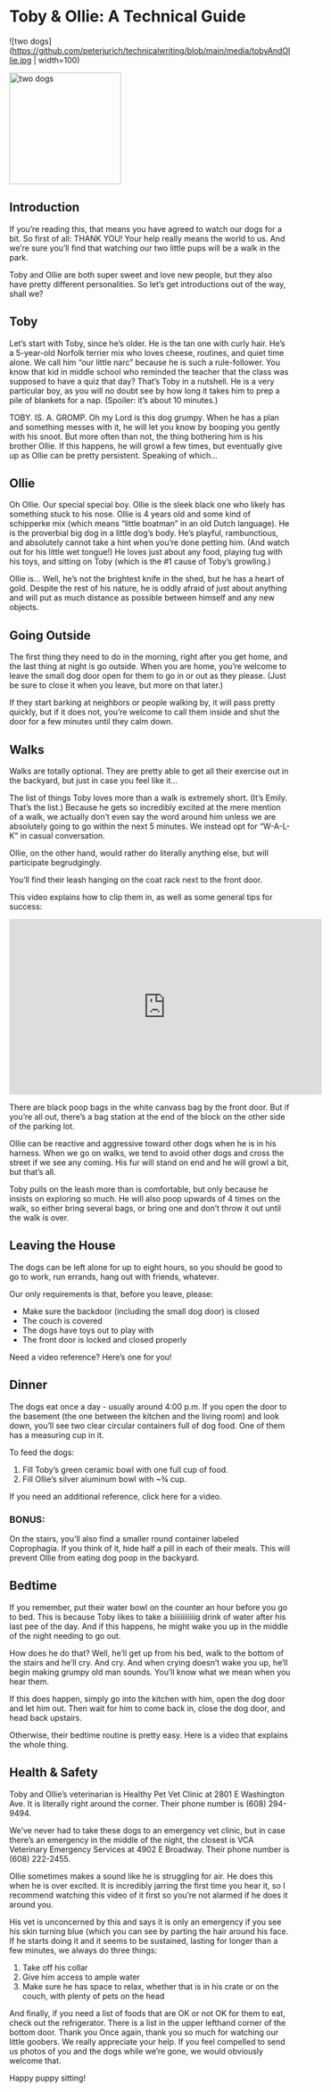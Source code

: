 # Toby & Ollie: A Technical Guide

![two dogs](https://github.com/peterjurich/technicalwriting/blob/main/media/tobyAndOllie.jpg | width=100)

<img src="[ollie.png](media/ollie.png)" alt="two dogs" width="200"/>

## Introduction

If you’re reading this, that means you have agreed to watch our dogs for a bit. So first of all: THANK YOU! Your help really means the world to us. And we’re sure you’ll find that watching our two little pups will be a walk in the park.

Toby and Ollie are both super sweet and love new people, but they also have pretty different personalities. So let’s get introductions out of the way, shall we?

## Toby
Let’s start with Toby, since he’s older. He is the tan one with curly hair. He’s a 5-year-old Norfolk terrier mix who loves cheese, routines, and quiet time alone. We call him “our little narc” because he is such a rule-follower. You know that kid in middle school who reminded the teacher that the class was supposed to have a quiz that day? That’s Toby in a nutshell. He is a very particular boy, as you will no doubt see by how long it takes him to prep a pile of blankets for a nap. (Spoiler: it’s about 10 minutes.)

 TOBY. IS. A. GROMP. Oh my Lord is this dog grumpy. When he has a plan and something messes with it, he will let you know by booping you gently with his snoot. But more often than not, the thing bothering him is his brother Ollie. If this happens, he will growl a few times, but eventually give up as Ollie can be pretty persistent. Speaking of which…


## Ollie

Oh Ollie. Our special special boy. Ollie is the sleek black one who likely has something stuck to his nose. Ollie is 4 years old and some kind of schipperke mix (which means “little boatman” in an old Dutch language). He is the proverbial big dog in a little dog’s body. He’s playful, rambunctious, and absolutely cannot take a hint when you’re done petting him. (And watch out for his little wet tongue!) He loves just about any food, playing tug with his toys, and sitting on Toby (which is the #1 cause of Toby’s growling.)

Ollie is… Well, he’s not the brightest knife in the shed, but he has a heart of gold. Despite the rest of his nature, he is oddly afraid of just about anything and will put as much distance as possible between himself and any new objects.

## Going Outside
The first thing they need to do in the morning, right after you get home, and the last thing at night is go outside. When you are home, you’re welcome to leave the small dog door open for them to go in or out as they please. (Just be sure to close it when you leave, but more on that later.)

If they start barking at neighbors or people walking by, it will pass pretty quickly, but if it does not, you’re welcome to call them inside and shut the door for a few minutes until they calm down.

## Walks

Walks are totally optional. They are pretty able to get all their exercise out in the backyard, but just in case you feel like it…

The list of things Toby loves more than a walk is extremely short. (It’s Emily. That’s the list.)  Because he gets so incredibly excited at the mere mention of a walk, we actually don’t even say the word around him unless we are absolutely going to go within the next 5 minutes. We instead opt for “W-A-L-K” in casual conversation.

Ollie, on the other hand, would rather do literally anything else, but will participate begrudgingly.

You’ll find their leash hanging on the coat rack next to the front door.

This video explains how to clip them in, as well as some general tips for success:

<iframe width="560" height="315" src="https://www.youtube.com/embed/G5z9p-DDJ2A" title="YouTube video player" frameborder="0" allow="accelerometer; autoplay; clipboard-write; encrypted-media; gyroscope; picture-in-picture" allowfullscreen></iframe>

There are black poop bags in the white canvass bag by the front door. But if you’re all out, there’s a bag station at the end of the block on the other side of the parking lot.

Ollie can be reactive and aggressive toward other dogs when he is in his harness. When we go on walks, we tend to avoid other dogs and cross the street if we see any coming. His fur will stand on end and he will growl a bit, but that’s all.

Toby pulls on the leash more than is comfortable, but only because he insists on exploring so much. He will also poop upwards of 4 times on the walk, so either bring several bags, or bring one and don’t throw it out until the walk is over.

## Leaving the House
The dogs can be left alone for up to eight hours, so you should be good to go to work, run errands, hang out with friends, whatever.

Our only requirements is that, before you leave, please:
* Make sure the backdoor (including the small dog door) is closed
* The couch is covered
* The dogs have toys out to play with
* The front door is locked and closed properly

Need a video reference? Here’s one for you!

## Dinner

The dogs eat once a day - usually around 4:00 p.m. If you open the door to the basement (the one between the kitchen and the living room) and look down, you’ll see two clear circular containers full of dog food. One of  them has a measuring cup in it.

To feed the dogs:
1. Fill Toby’s green ceramic bowl with one full cup of food.
2. Fill Ollie’s silver aluminum bowl with ~¾ cup.

If you need an additional reference, click here for a video.

### BONUS:
On the stairs, you’ll also find a smaller round container labeled Coprophagia. If you think of it, hide half a pill in each of their meals. This will prevent Ollie from eating dog poop in the backyard.

## Bedtime
If you remember, put their water bowl on the counter an hour before you go to bed. This is because Toby likes to take a biiiiiiiiiiig drink of water after his last pee of the day. And if this happens, he might wake you up in the middle of the night needing to go out.

How does he do that? Well, he’ll get up from his bed, walk to the bottom of the stairs and he’ll cry. And cry. And when crying doesn’t wake you up, he’ll begin making grumpy old man sounds. You’ll know what we mean when you hear them.

If this does happen, simply go into the kitchen with him, open the dog door and let him out. Then wait for him to come back in, close the dog door, and head back upstairs.

Otherwise, their bedtime routine is pretty easy. Here is a video that explains the whole thing.

## Health & Safety
Toby and Ollie’s veterinarian is Healthy Pet Vet Clinic at 2801 E Washington Ave. It is literally right around the corner. Their phone number is (608) 294-9494.

We’ve never had to take these dogs to an emergency vet clinic, but in case there’s an emergency in the middle of the night, the closest is VCA Veterinary Emergency Services at 4902 E Broadway. Their phone number is (608) 222-2455.

Ollie sometimes makes a sound like he is struggling for air. He does this when he is over excited. It is incredibly jarring the first time you hear it, so I recommend watching this video of it first so you’re not alarmed if he does it around you.

His vet is unconcerned by this and says it is only an emergency if you see his skin turning blue (which you can see by parting the hair around his face. If he starts doing it and it seems to be sustained, lasting for longer than a few minutes, we always do three things:
1. Take off his collar
2. Give him access to ample water
3. Make sure he has space to relax, whether that is in his crate or on the couch, with plenty of pets on the head

And finally, if you need a list of foods that are OK or not OK for them to eat, check out the refrigerator. There is a list in the upper lefthand corner of the bottom door.
Thank you
Once again, thank you so much for watching our little goobers. We really appreciate your help. If you feel compelled to send us photos of you and the dogs while we’re gone, we would obviously welcome that.

Happy puppy sitting!
